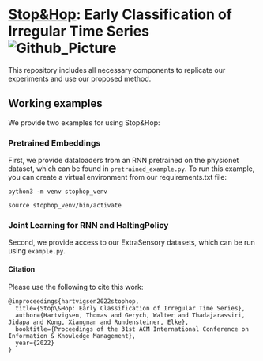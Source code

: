 # [Stop&Hop](https://arxiv.org/abs/2208.09795): Early Classification of Irregular Time Series ![Github_Picture](https://user-images.githubusercontent.com/26936677/187677997-5c230cef-af3c-4644-87f9-151675c30a7f.jpg)

This repository includes all necessary components to replicate our experiments and use our proposed method.

## Working examples

We provide two examples for using Stop&Hop:

### Pretrained Embeddings
First, we provide dataloaders from an RNN pretrained on the physionet dataset, which can be found in `pretrained_example.py`.
To run this example, you can create a virtual environment from our requirements.txt file:

```
python3 -m venv stophop_venv

source stophop_venv/bin/activate
```

### Joint Learning for RNN and HaltingPolicy
Second, we provide access to our ExtraSensory datasets, which can be run using `example.py`.

#### Citation
Please use the following to cite this work:
```
@inproceedings{hartvigsen2022stophop,
  title={Stop\&Hop: Early Classification of Irregular Time Series},
  author={Hartvigsen, Thomas and Gerych, Walter and Thadajarassiri, Jidapa and Kong, Xiangnan and Rundensteiner, Elke},
  booktitle={Proceedings of the 31st ACM International Conference on Information & Knowledge Management},
  year={2022}
}
```
